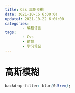 ```yaml
---
title: Css 高斯模糊
date: 2021-10-16 6:00:00
updated: 2021-10-22 6:00:00
categories:
        - 编程语言
tags:
        - Css
        - 前端
        - 学习笔记
---
```


# 高斯模糊

```css
backdrop-filter: blur(0.5rem);
```
